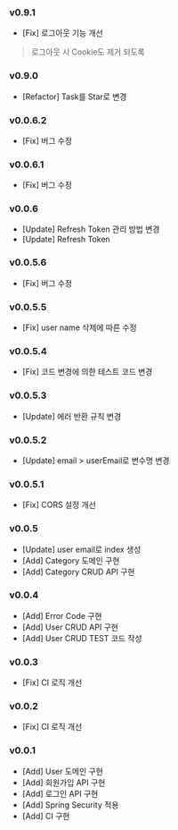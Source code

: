 ### v0.9.1

- [Fix] 로그아웃 기능 개선
> 로그아웃 시 Cookie도 제거 되도록

### v0.9.0

- [Refactor] Task를 Star로 변경


### v0.0.6.2

- [Fix] 버그 수정


### v0.0.6.1

- [Fix] 버그 수정


### v0.0.6

- [Update] Refresh Token 관리 방법 변경
- [Update] Refresh Token


### v0.0.5.6

- [Fix] 버그 수정


### v0.0.5.5

- [Fix] user name 삭제에 따른 수정


### v0.0.5.4

- [Fix] 코드 변경에 의한 테스트 코드 변경


### v0.0.5.3

- [Update] 에러 반환 규칙 변경


### v0.0.5.2

- [Update] email > userEmail로 변수명 변경


### v0.0.5.1

- [Fix] CORS 설정 개선 


### v0.0.5

- [Update] user email로 index 생성
- [Add] Category 도메인 구현
- [Add] Category CRUD API 구현


### v0.0.4

- [Add] Error Code 구현
- [Add] User CRUD API 구현
- [Add] User CRUD TEST 코드 작성


### v0.0.3

- [Fix] CI 로직 개선


### v0.0.2

- [Fix] CI 로직 개선


### v0.0.1

- [Add] User 도메인 구현
- [Add] 회원가입 API 구현
- [Add] 로그인 API 구현
- [Add] Spring Security 적용
- [Add] CI 구현
